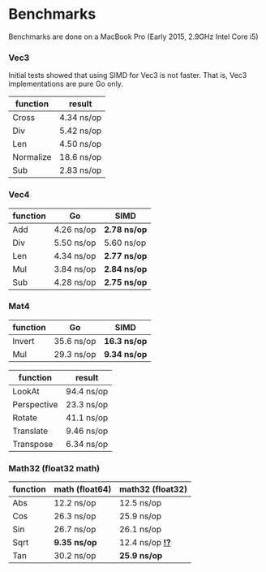 # Benchmarks

Benchmarks are done on a MacBook Pro (Early 2015, 2.9GHz Intel Core i5)

### Vec3

Initial tests showed that using SIMD for Vec3 is not faster. That is, Vec3
implementations are pure Go only.

function  | result
--------- | ----------
Cross     | 4.34 ns/op
Div       | 5.42 ns/op
Len       | 4.50 ns/op
Normalize | 18.6 ns/op
Sub       | 2.83 ns/op

### Vec4

function | Go             | SIMD
-------- | -------------- | --------------
Add      | 4.26 ns/op     | **2.78 ns/op**
Div      | 5.50 ns/op     | 5.60 ns/op
Len      | 4.34 ns/op     | **2.77 ns/op**
Mul      | 3.84 ns/op     | **2.84 ns/op**
Sub      | 4.28 ns/op     | **2.75 ns/op**

### Mat4

function | Go             | SIMD
-------- | -------------- | --------------
Invert   | 35.6 ns/op     | **16.3 ns/op**
Mul      | 29.3 ns/op     | **9.34 ns/op**

function    | result
----------- | ----------
LookAt      | 94.4 ns/op
Perspective | 23.3 ns/op
Rotate      | 41.1 ns/op
Translate   | 9.46 ns/op
Transpose   | 6.34 ns/op

### Math32 (float32 math)

function | math (float64) | math32 (float32)
-------- | -------------- | ----------------
Abs      | 12.2 ns/op     | 12.5 ns/op
Cos      | 26.3 ns/op     | 25.9 ns/op
Sin      | 26.7 ns/op     | 26.1 ns/op
Sqrt     | **9.35 ns/op** | 12.4 ns/op [**!?**](https://github.com/rkusa/gm/issues/1)
Tan      | 30.2 ns/op     | **25.9 ns/op**

